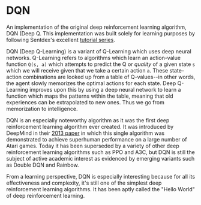 # DQN
An implementation of the original deep reinforcement learning algorithm, DQN (Deep Q. This implementation was built solely for learning purposes by following Sentdex's excellent [tutorial series](https://www.youtube.com/playlist?list=PLQVvvaa0QuDezJFIOU5wDdfy4e9vdnx-7). 

DQN (Deep Q-Learning) is a variant of Q-Learning which uses deep neural networks. Q-Learning refers to algorithms which learn an action-value function `Q(s, a)` which attempts to predict the Q or *quality* of a given state `s` which we will receive given that we take a certain action `a`. These state-action combinations are looked up from a table of Q-values--in other words, the agent slowly memorizes the optimal actions for each state. Deep Q-Learning improves upon this by using a deep neural network to learn a function which maps the patterns within the table, meaning that old experiences can be extrapolated to new ones. Thus we go from memorization to intelligence.

DQN is an especially noteworthy algorithm as it was the first deep reinforcement learning algorithm ever created. It was introduced by DeepMind in their [2013 paper](https://deepmind.com/research/publications/playing-atari-deep-reinforcement-learning) in which this single algorithm was demonstrated to achieve superhuman performance on a large number of Atari games. Today it has been superseded by a variety of other deep reinforcement learning algorithms such as PPO and A3C, but DQN is still the subject of active academic interest as evidenced by emerging variants such as Double DQN and Rainbow. 

From a learning perspective, DQN is especially interesting because for all its effectiveness and complexity, it's still one of the simplest deep reinforcement learning algorithms. It has been aptly called the "Hello World" of deep reinforcement learning. 
